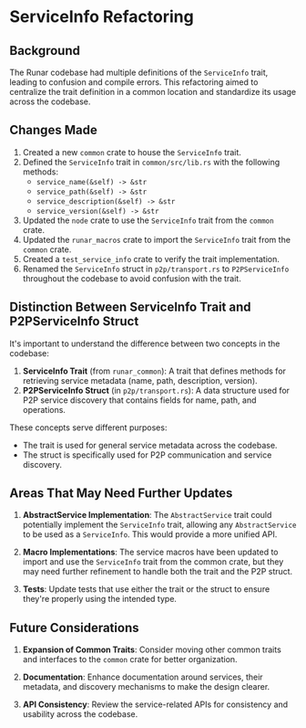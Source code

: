 # ServiceInfo Refactoring

## Background

The Runar codebase had multiple definitions of the `ServiceInfo` trait, leading to confusion and compile errors. This refactoring aimed to centralize the trait definition in a common location and standardize its usage across the codebase.

## Changes Made

1. Created a new `common` crate to house the `ServiceInfo` trait.
2. Defined the `ServiceInfo` trait in `common/src/lib.rs` with the following methods:
   - `service_name(&self) -> &str`
   - `service_path(&self) -> &str`
   - `service_description(&self) -> &str`
   - `service_version(&self) -> &str`
3. Updated the `node` crate to use the `ServiceInfo` trait from the `common` crate.
4. Updated the `runar_macros` crate to import the `ServiceInfo` trait from the `common` crate.
5. Created a `test_service_info` crate to verify the trait implementation.
6. Renamed the `ServiceInfo` struct in `p2p/transport.rs` to `P2PServiceInfo` throughout the codebase to avoid confusion with the trait.

## Distinction Between ServiceInfo Trait and P2PServiceInfo Struct

It's important to understand the difference between two concepts in the codebase:

1. **ServiceInfo Trait** (from `runar_common`): A trait that defines methods for retrieving service metadata (name, path, description, version).
2. **P2PServiceInfo Struct** (in `p2p/transport.rs`): A data structure used for P2P service discovery that contains fields for name, path, and operations.

These concepts serve different purposes:
- The trait is used for general service metadata across the codebase.
- The struct is specifically used for P2P communication and service discovery.

## Areas That May Need Further Updates

1. **AbstractService Implementation**: The `AbstractService` trait could potentially implement the `ServiceInfo` trait, allowing any `AbstractService` to be used as a `ServiceInfo`. This would provide a more unified API.

2. **Macro Implementations**: The service macros have been updated to import and use the `ServiceInfo` trait from the common crate, but they may need further refinement to handle both the trait and the P2P struct.

3. **Tests**: Update tests that use either the trait or the struct to ensure they're properly using the intended type.

## Future Considerations

1. **Expansion of Common Traits**: Consider moving other common traits and interfaces to the `common` crate for better organization.

2. **Documentation**: Enhance documentation around services, their metadata, and discovery mechanisms to make the design clearer.

3. **API Consistency**: Review the service-related APIs for consistency and usability across the codebase. 